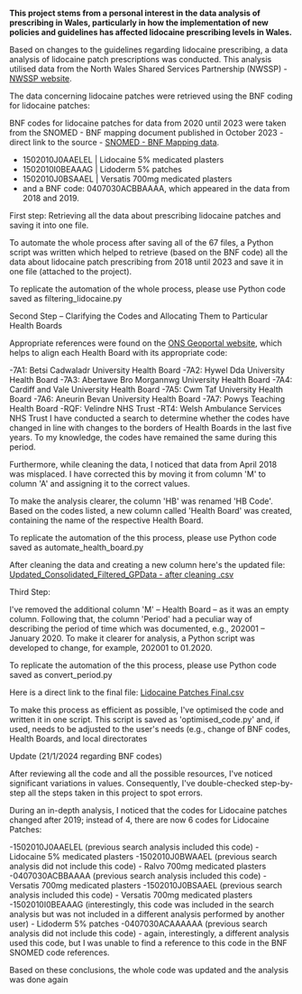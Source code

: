 **This project stems from a personal interest in the data analysis of prescribing in Wales, particularly in how the implementation of new policies and guidelines has affected lidocaine prescribing levels in Wales.**

Based on changes to the guidelines regarding lidocaine prescribing, a data analysis of lidocaine patch prescriptions was conducted. This analysis utilised data from the North Wales Shared Services Partnership (NWSSP) - [NWSSP website](https://nwssp.nhs.wales/ourservices/primary-care-services/general-information/data-and-publications/prescribing-data-extracts/general-practice-prescribing-data-extract/).

The data concerning lidocaine patches were retrieved using the BNF coding for lidocaine patches:

BNF codes for lidocaine patches for data from 2020 until 2023 were taken from the SNOMED - BNF mapping document published in October 2023 - direct link to the source - [SNOMED - BNF Mapping data](https://www.nhsbsa.nhs.uk/sites/default/files/2023-12/BNF%20Snomed%20Mapping%20data%2020231215.zip).

- 1502010J0AAELEL | Lidocaine 5% medicated plasters
- 1502010I0BEAAAG | Lidoderm 5% patches
- 1502010J0BSAAEL | Versatis 700mg medicated plasters
- and a BNF code: 0407030ACBBAAAA, which appeared in the data from 2018 and 2019.


First step:
Retrieving all the data about prescribing lidocaine patches and saving it into one file.

To automate the whole process after saving all of the 67 files, a Python script was written which helped to retrieve (based on the BNF code) all the data about lidocaine patch prescribing from 2018 until 2023 and save it in one file (attached to the project).

To replicate the automation of the whole process, please use Python code saved as filtering_lidocaine.py


Second Step – Clarifying the Codes and Allocating Them to Particular Health Boards

Appropriate references were found on the [ONS Geoportal website](https://geoportal.statistics.gov.uk/maps/ons::local-health-boards-april-2019-names-and-codes-in-wales-1), which helps to align each Health Board with its appropriate code:

-7A1: Betsi Cadwaladr University Health Board
-7A2: Hywel Dda University Health Board
-7A3: Abertawe Bro Morgannwg University Health Board
-7A4: Cardiff and Vale University Health Board
-7A5: Cwm Taf University Health Board
-7A6: Aneurin Bevan University Health Board
-7A7: Powys Teaching Health Board
-RQF: Velindre NHS Trust
-RT4: Welsh Ambulance Services NHS Trust
I have conducted a search to determine whether the codes have changed in line with changes to the borders of Health Boards in the last five years. To my knowledge, the codes have remained the same during this period.

Furthermore, while cleaning the data, I noticed that data from April 2018 was misplaced. I have corrected this by moving it from column 'M' to column 'A' and assigning it to the correct values.

To make the analysis clearer, the column 'HB' was renamed 'HB Code'. Based on the codes listed, a new column called 'Health Board' was created, containing the name of the respective Health Board.

To replicate the automation of the this process, please use Python code saved as automate_health_board.py

After cleaning the data and creating a new column here's the updated file: 
[Updated_Consolidated_Filtered_GPData - after cleaning .csv](https://github.com/PatrykPoniatowski/LidocainePatches-/files/13832459/Updated_Consolidated_Filtered_GPData.-.after.cleaning.csv)

Third Step:

I've removed the additional column 'M' – Health Board – as it was an empty column. Following that, the column 'Period' had a peculiar way of describing the period of time which was documented, e.g., 202001 – January 2020. To make it clearer for analysis, a Python script was developed to change, for example, 202001 to 01.2020.

To replicate the automation of the this process, please use Python code saved as convert_period.py

Here is a direct link to the final file: 
[Lidocaine Patches Final.csv](https://github.com/PatrykPoniatowski/LidocainePatches-/files/13832746/Lidocaine.Patches.Final.csv)

To make this process as efficient as possible, I've optimised the code and written it in one script. This script is saved as 'optimised_code.py' and, if used, needs to be adjusted to the user's needs (e.g., change of BNF codes, Health Boards, and local directorates


Update (21/1/2024 regarding BNF codes)

After reviewing all the code and all the possible resources, I've noticed significant variations in values. Consequently, I've double-checked step-by-step all the steps taken in this project to spot errors.

During an in-depth analysis, I noticed that the codes for Lidocaine patches changed after 2019; instead of 4, there are now 6 codes for Lidocaine Patches:

-1502010J0AAELEL (previous search analysis included this code) - Lidocaine 5% medicated plasters
-1502010J0BWAAEL (previous search analysis did not include this code) - Ralvo 700mg medicated plasters
-0407030ACBBAAAA (previous search analysis included this code) - Versatis 700mg medicated plasters
-1502010J0BSAAEL (previous search analysis included this code) - Versatis 700mg medicated plasters
-1502010I0BEAAAG (interestingly, this code was included in the search analysis but was not included in a different analysis performed by another user) - Lidoderm 5% patches
-0407030ACAAAAAA (previous search analysis did not include this code) - again, interestingly, a different analysis used this code, but I was unable to find a reference to this code in the BNF SNOMED code references.

Based on these conclusions, the whole code was updated and the analysis was done again 
